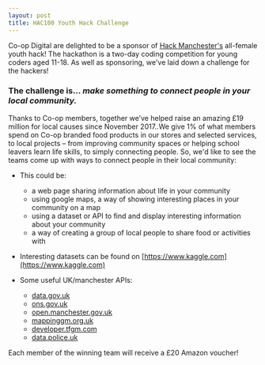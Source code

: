 ```yaml
---
layout: post
title: HAC100 Youth Hack Challenge
---
```

Co-op Digital are delighted to be a sponsor of [Hack Manchester's](https://www.hac100.com/event/FYHInspiringStories2019) all-female youth hack! The hackathon is a two-day coding competition for young coders aged 11-18. As well as sponsoring, we've laid down a challenge for the hackers!
### The challenge is... *make something to connect people in your local community.*
 Thanks to Co-op members, together we’ve helped raise an amazing £19 million for local causes since November 2017..We give 1% of what members spend on Co-op branded food products in our stores and selected services,  to local projects – from improving community spaces or helping school leavers learn life skills, to simply connecting people. So, we'd like to see the teams come up with ways to connect people in their local community: 

- This could be:
	- a web page sharing information about life in your community
	- using google maps, a way of showing interesting places in your community on a map
	- using a dataset or API to find and display interesting information about your community 
	- a way of creating a group of local people to share food or activities with


- Interesting datasets can be found on [https://www.kaggle.com](https://www.kaggle.com)
- Some useful UK/manchester APIs: 
			
	- [data.gov.uk](data.gov.uk)
	- [ons.gov.uk](ons.gov.uk)
	- [open.manchester.gov.uk](open.manchester.gov.uk)
	- [mappinggm.org.uk](mappinggm.org.uk)
	- [developer.tfgm.com](developer.tfgm.com)
	- [data.police.uk](data.police.uk)
	
Each member of the winning team will receive a £20 Amazon voucher!

